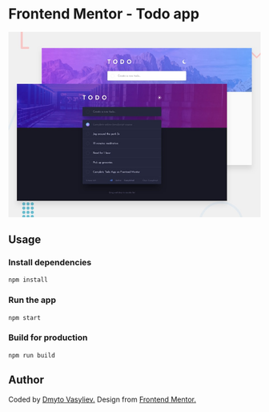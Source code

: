 # Frontend Mentor - Todo app

![Design preview for the Todo app coding challenge](./design/desktop-preview.jpg)

## Usage

### Install dependencies

```
npm install
```

### Run the app

```
npm start
```

### Build for production

```
npm run build
```

## Author

Coded by [Dmyto Vasyliev.](https://github.com/dmytro-vslv) Design from [ Frontend Mentor. ](https://www.frontendmentor.io/challenges)
